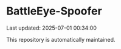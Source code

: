 # BattleEye-Spoofer

Last updated: 2025-07-01 00:34:00

This repository is automatically maintained.
